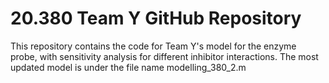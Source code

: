# 20.380 Team Y GitHub Repository 

This repository contains the code for Team Y's model for the enzyme probe, with sensitivity analysis for different inhibitor interactions.
The most updated model is under the file name modelling_380_2.m
